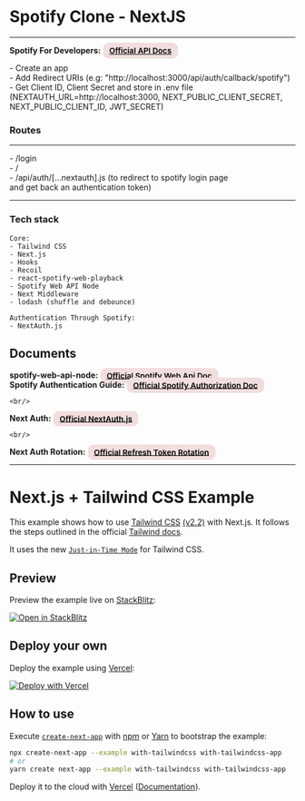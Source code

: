 # Spotify Clone - NextJS 

---

<div>
<b>Spotify For Developers:</b>
<a href="https://developer.spotify.com/dashboard/" target="_blank" rel="noopener noreferrer"
    style="padding:0.35rem 0.7rem;
    color: black;
    background: #F1DEDE;
    border-radius:10px;
    font-size:0.85rem;
    font-weight:600;">Official API Docs</a> 
  <br/>
  <p>
    - Create an app <br/>
    - Add Redirect URIs (e.g: "http://localhost:3000/api/auth/callback/spotify") <br/>
    - Get Client ID, Client Secret and store in .env file <br/>
      (NEXTAUTH_URL=http://localhost:3000,
      NEXT_PUBLIC_CLIENT_SECRET,
      NEXT_PUBLIC_CLIENT_ID,
      JWT_SECRET)
  </p>
</div>


### Routes

---

<div>
  <p>
   - /login <br/>
   - / <br/>
   - /api/auth/[...nextauth].js (to redirect to spotify login page <br/>
     and get back an authentication token)
  </p>
</div>

---


### Tech stack

```
Core:
- Tailwind CSS
- Next.js
- Hooks
- Recoil
- react-spotify-web-playback
- Spotify Web API Node
- Next Middleware
- lodash (shuffle and debounce)

Authentication Through Spotify:
- NextAuth.js

```

## Documents

<div>
<b>spotify-web-api-node:</b>
<a href="https://www.npmjs.com/package/spotify-web-api-node" target="_blank" rel="noopener noreferrer"
    style="padding:0.35rem 0.7rem;
    color: black;
    background: #F1DEDE;
    border-radius:10px;
    font-size:0.85rem;
    font-weight:600;">Official Spotify Web Api Doc</a> 
  
  <br/>
  <b>Spotify Authentication Guide:</b>
  <a href="https://developer.spotify.com/documentation/general/guides/authorization/" target="_blank" rel="noopener noreferrer"
    style="padding:0.35rem 0.7rem;
    color: black;
    background: #F1DEDE;
    border-radius:10px;
    font-size:0.85rem;
    font-weight:600;">Official Spotify Authorization Doc</a>
    
    <br/>
  <b>Next Auth:</b>
  <a href="https://next-auth.js.org/getting-started/example" target="_blank" rel="noopener noreferrer"
    style="padding:0.35rem 0.7rem;
    color: black;
    background: #F1DEDE;
    border-radius:10px;
    font-size:0.85rem;
    font-weight:600;">Official NextAuth.js</a>
    
    <br/>
  <b>Next Auth Rotation:</b>
  <a href="https://next-auth.js.org/tutorials/refresh-token-rotation" target="_blank" rel="noopener noreferrer"
    style="padding:0.35rem 0.7rem;
    color: black;
    background: #F1DEDE;
    border-radius:10px;
    font-size:0.85rem;
    font-weight:600;">Official Refresh Token Rotation</a>
</div>

---




# Next.js + Tailwind CSS Example

This example shows how to use [Tailwind CSS](https://tailwindcss.com/) [(v2.2)](https://blog.tailwindcss.com/tailwindcss-2-2) with Next.js. It follows the steps outlined in the official [Tailwind docs](https://tailwindcss.com/docs/guides/nextjs).

It uses the new [`Just-in-Time Mode`](https://tailwindcss.com/docs/just-in-time-mode) for Tailwind CSS.

## Preview

Preview the example live on [StackBlitz](http://stackblitz.com/):

[![Open in StackBlitz](https://developer.stackblitz.com/img/open_in_stackblitz.svg)](https://stackblitz.com/github/vercel/next.js/tree/canary/examples/with-tailwindcss)

## Deploy your own

Deploy the example using [Vercel](https://vercel.com?utm_source=github&utm_medium=readme&utm_campaign=next-example):

[![Deploy with Vercel](https://vercel.com/button)](https://vercel.com/new/git/external?repository-url=https://github.com/vercel/next.js/tree/canary/examples/with-tailwindcss&project-name=with-tailwindcss&repository-name=with-tailwindcss)

## How to use

Execute [`create-next-app`](https://github.com/vercel/next.js/tree/canary/packages/create-next-app) with [npm](https://docs.npmjs.com/cli/init) or [Yarn](https://yarnpkg.com/lang/en/docs/cli/create/) to bootstrap the example:

```bash
npx create-next-app --example with-tailwindcss with-tailwindcss-app
# or
yarn create next-app --example with-tailwindcss with-tailwindcss-app
```

Deploy it to the cloud with [Vercel](https://vercel.com/new?utm_source=github&utm_medium=readme&utm_campaign=next-example) ([Documentation](https://nextjs.org/docs/deployment)).
